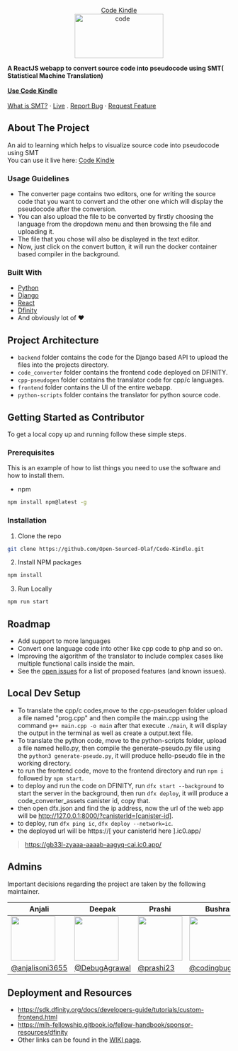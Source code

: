 <!-- PROJECT LOGO -->
<p align="center">
  <a href="https://github.com/Open-Sourced-Olaf/Code-Kindle/">
    Code Kindle<br/>
    <img src="https://i.ibb.co/d6c1zfT/code.png" alt="code" height="100" width="200">
  </a>

  <p align="center">
  
   **A ReactJS webapp to convert source code into pseudocode using SMT( Statistical Machine Translation)**
    <br /><br />
    <a href="https://gb33l-zyaaa-aaaab-aagyq-cai.ic0.app/"><strong>Use Code Kindle</strong></a>
    <br />
    <br />
    <a href="https://en.wikipedia.org/wiki/Statistical_machine_translation">What is SMT?</a>
    ·
    <a href="https://gb33l-zyaaa-aaaab-aagyq-cai.ic0.app/">Live</a>
    .
    <a href="https://github.com/Open-Sourced-Olaf/Code-Kindle/issues">Report Bug</a>
    ·
    <a href="https://github.com/Open-Sourced-Olaf/Code-Kindle/issues">Request Feature</a>
  </p>
</p>


<!-- ABOUT THE PROJECT -->

## About The Project

An aid to learning which helps to visualize source code into pseudocode using SMT 
<br/>
You can  use it live here: <a href="https://gb33l-zyaaa-aaaab-aagyq-cai.ic0.app/">Code Kindle</a>

<!-- Usage Guidelines -->
### Usage Guidelines 

- The converter page contains two editors, one for writing the source code that you want to convert and the other one which will display the
pseudocode after the conversion.
- You can also upload the file to be converted by firstly choosing the language from the dropdown menu and then browsing the file and uploading it.
- The file that you chose will also be displayed in the text editor.
- Now, just click on the convert button, it will run the docker container based compiler in the background.

### Built With

- [Python](https://www.python.org/)
- [Django](https://www.djangoproject.com/)
- [React](https://reactjs.org/)
- [Dfinity](https://dfinity.org/)
- And obviously lot of ❤️



<!-- Project Breakdown -->
## Project Architecture 

- `backend` folder contains the code for the Django based API to upload the files into the projects directory.
- `code_converter` folder contains the frontend code deployed on DFINITY.
- `cpp-pseudogen` folder contains the translator code for cpp/c languages.
- `frontend` folder contains the UI of the entire webapp.
- `python-scripts` folder contains the translator for python source code.



<!-- GETTING STARTED -->

## Getting Started as Contributor

To get a local copy up and running follow these simple steps.

### Prerequisites

This is an example of how to list things you need to use the software and how to install them.

- npm

```sh
npm install npm@latest -g
```

### Installation

1. Clone the repo

```sh
git clone https://github.com/Open-Sourced-Olaf/Code-Kindle.git
```

2. Install NPM packages

```sh
npm install
```
3. Run Locally

```sh
npm run start
```
<!-- ROADMAP -->

## Roadmap

- Add support to more languages
- Convert one language code into other like cpp code to php and so on.
- Improving the algorithm of the translator to include complex cases like multiple functional calls inside the main.
- See the [open issues](https://github.com/Open-Sourced-Olaf/Code-Kindle/issues) for a list of proposed features (and known issues).



<!-- CONTRIBUTING -->

## Local Dev Setup

- To translate the cpp/c codes,move to the cpp-pseudogen folder upload a file named "prog.cpp" and then compile the main.cpp using the command
 `g++ main.cpp -o main` after that execute `./main`, it will display the output in the terminal as well as create a output.text file.
 - To translate the python code, move to the python-scripts folder, upload a file named hello.py, then compile the generate-pseudo.py file using the
   `python3 generate-pseudo.py`, it will produce hello-pseudo file in the working directory.
  - to run the frontend code, move to the frontend directory and run `npm i` followed by `npm start`.
 - to deploy and run the code on DFINITY, run `dfx start --background` to start the server in the background, then run `dfx deploy`, it will produce a      code_converter_assets canister id, copy that.
 - then open dfx.json and find the ip address, now the url of the web app will be http://127.0.0.1:8000/?canisterId=[canister-id].
 - to deploy, run `dfx ping ic`, `dfx deploy --network=ic`.
 - the deployed url will be https://[ your canisterId here ].ic0.app/ 
 > https://gb33l-zyaaa-aaaab-aagyq-cai.ic0.app/


## Admins
Important decisions regarding the project are taken by the following maintainer.

| Anjali  | Deepak | Prashi | Bushra | Yvon Manzi |
|---|---|---|---|---|
| <img  height="100" width="100" src="https://avatars.githubusercontent.com/u/51020896?v=4">  | <img  height="100" width="100" src="https://avatars.githubusercontent.com/u/64848982?v=4">   | <img  height="100" width="100" src="https://avatars.githubusercontent.com/u/40317432?v=4">   | <img  height="100" width="100" src="https://avatars.githubusercontent.com/u/45208821?v=4">   | <img  height="100" width="100" src="https://avatars.githubusercontent.com/u/46822938?v=4">   |
| [@anjalisoni3655](https://github.com/anjalisoni3655)  | [@DebugAgrawal](https://github.com/DebugAgrawal/)  | [@prashi23](https://github.com/prashi23) | [@codingbug671](codingbug671)  | [@yvonmanzi](https://github.com/yvonmanzi)  |



## Deployment and Resources
- https://sdk.dfinity.org/docs/developers-guide/tutorials/custom-frontend.html
- https://mlh-fellowship.gitbook.io/fellow-handbook/sponsor-resources/dfinity
- Other links can be found in the [WIKI page](https://github.com/Open-Sourced-Olaf/Code-Kindle/wiki).




